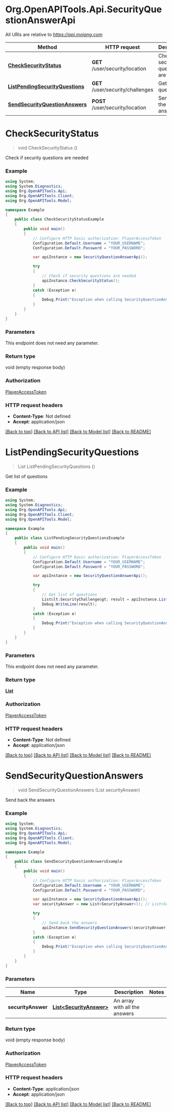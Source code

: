 # Org.OpenAPITools.Api.SecurityQuestionAnswerApi

All URIs are relative to *https://api.mojang.com*

Method | HTTP request | Description
------------- | ------------- | -------------
[**CheckSecurityStatus**](SecurityQuestionAnswerApi.md#checksecuritystatus) | **GET** /user/security/location | Check if security questions are needed
[**ListPendingSecurityQuestions**](SecurityQuestionAnswerApi.md#listpendingsecurityquestions) | **GET** /user/security/challenges | Get list of questions
[**SendSecurityQuestionAnswers**](SecurityQuestionAnswerApi.md#sendsecurityquestionanswers) | **POST** /user/security/location | Send back the answers


<a name="checksecuritystatus"></a>
# **CheckSecurityStatus**
> void CheckSecurityStatus ()

Check if security questions are needed

### Example
```csharp
using System;
using System.Diagnostics;
using Org.OpenAPITools.Api;
using Org.OpenAPITools.Client;
using Org.OpenAPITools.Model;

namespace Example
{
    public class CheckSecurityStatusExample
    {
        public void main()
        {
            // Configure HTTP basic authorization: PlayerAccessToken
            Configuration.Default.Username = "YOUR_USERNAME";
            Configuration.Default.Password = "YOUR_PASSWORD";

            var apiInstance = new SecurityQuestionAnswerApi();

            try
            {
                // Check if security questions are needed
                apiInstance.CheckSecurityStatus();
            }
            catch (Exception e)
            {
                Debug.Print("Exception when calling SecurityQuestionAnswerApi.CheckSecurityStatus: " + e.Message );
            }
        }
    }
}
```

### Parameters
This endpoint does not need any parameter.

### Return type

void (empty response body)

### Authorization

[PlayerAccessToken](../README.md#PlayerAccessToken)

### HTTP request headers

 - **Content-Type**: Not defined
 - **Accept**: application/json

[[Back to top]](#) [[Back to API list]](../README.md#documentation-for-api-endpoints) [[Back to Model list]](../README.md#documentation-for-models) [[Back to README]](../README.md)

<a name="listpendingsecurityquestions"></a>
# **ListPendingSecurityQuestions**
> List<SecurityChallenge> ListPendingSecurityQuestions ()

Get list of questions

### Example
```csharp
using System;
using System.Diagnostics;
using Org.OpenAPITools.Api;
using Org.OpenAPITools.Client;
using Org.OpenAPITools.Model;

namespace Example
{
    public class ListPendingSecurityQuestionsExample
    {
        public void main()
        {
            // Configure HTTP basic authorization: PlayerAccessToken
            Configuration.Default.Username = "YOUR_USERNAME";
            Configuration.Default.Password = "YOUR_PASSWORD";

            var apiInstance = new SecurityQuestionAnswerApi();

            try
            {
                // Get list of questions
                List&lt;SecurityChallenge&gt; result = apiInstance.ListPendingSecurityQuestions();
                Debug.WriteLine(result);
            }
            catch (Exception e)
            {
                Debug.Print("Exception when calling SecurityQuestionAnswerApi.ListPendingSecurityQuestions: " + e.Message );
            }
        }
    }
}
```

### Parameters
This endpoint does not need any parameter.

### Return type

[**List<SecurityChallenge>**](SecurityChallenge.md)

### Authorization

[PlayerAccessToken](../README.md#PlayerAccessToken)

### HTTP request headers

 - **Content-Type**: Not defined
 - **Accept**: application/json

[[Back to top]](#) [[Back to API list]](../README.md#documentation-for-api-endpoints) [[Back to Model list]](../README.md#documentation-for-models) [[Back to README]](../README.md)

<a name="sendsecurityquestionanswers"></a>
# **SendSecurityQuestionAnswers**
> void SendSecurityQuestionAnswers (List<SecurityAnswer> securityAnswer)

Send back the answers

### Example
```csharp
using System;
using System.Diagnostics;
using Org.OpenAPITools.Api;
using Org.OpenAPITools.Client;
using Org.OpenAPITools.Model;

namespace Example
{
    public class SendSecurityQuestionAnswersExample
    {
        public void main()
        {
            // Configure HTTP basic authorization: PlayerAccessToken
            Configuration.Default.Username = "YOUR_USERNAME";
            Configuration.Default.Password = "YOUR_PASSWORD";

            var apiInstance = new SecurityQuestionAnswerApi();
            var securityAnswer = new List<SecurityAnswer>(); // List<SecurityAnswer> | An array with all the answers

            try
            {
                // Send back the answers
                apiInstance.SendSecurityQuestionAnswers(securityAnswer);
            }
            catch (Exception e)
            {
                Debug.Print("Exception when calling SecurityQuestionAnswerApi.SendSecurityQuestionAnswers: " + e.Message );
            }
        }
    }
}
```

### Parameters

Name | Type | Description  | Notes
------------- | ------------- | ------------- | -------------
 **securityAnswer** | [**List&lt;SecurityAnswer&gt;**](List.md)| An array with all the answers | 

### Return type

void (empty response body)

### Authorization

[PlayerAccessToken](../README.md#PlayerAccessToken)

### HTTP request headers

 - **Content-Type**: application/json
 - **Accept**: application/json

[[Back to top]](#) [[Back to API list]](../README.md#documentation-for-api-endpoints) [[Back to Model list]](../README.md#documentation-for-models) [[Back to README]](../README.md)

